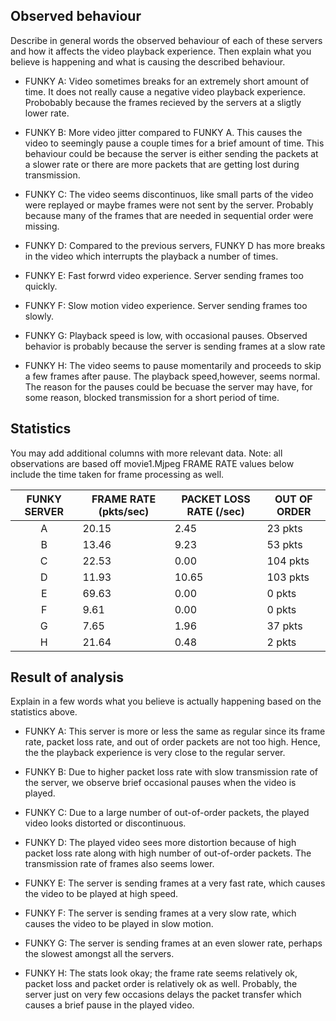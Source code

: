 ## Observed behaviour

Describe in general words the observed behaviour of each of these servers and 
how it affects the video playback experience. Then explain what you believe is
happening and what is causing the described behaviour.

* FUNKY A: Video sometimes breaks for an extremely short amount of time. It does not really cause a
		   negative video playback experience. Probobably because the frames recieved by the servers 
		   at a sligtly lower rate.

* FUNKY B: More video jitter compared to FUNKY A. This causes the video to seemingly pause a couple
		   times for a brief amount of time. This behaviour could be because the server is either
		   sending the packets at a slower rate or there are more packets that are getting lost 
		   during transmission.

* FUNKY C: The video seems discontinuos, like small parts of the video were replayed or maybe frames
		   were not sent by the server. Probably because many of the frames that are needed in 
		   sequential order were missing. 

* FUNKY D: Compared to the previous servers, FUNKY D has more breaks in the video which interrupts
		   the playback a number of times. 

* FUNKY E: Fast forwrd video experience. Server sending frames too quickly.

* FUNKY F: Slow motion video experience. Server sending frames too slowly.

* FUNKY G: Playback speed is low, with occasional pauses. Observed behavior is probably because the server is
		   sending frames at a slow rate

* FUNKY H: The video seems to pause momentarily and proceeds to skip a few frames after pause. The playback speed,however, seems
	       normal. The reason for the pauses could be becuase the server may have, for some reason, blocked transmission for a short 
		   period of time.


## Statistics

You may add additional columns with more relevant data.
Note: 
	all observations are based off movie1.Mjpeg
	FRAME RATE values below include the time taken for frame processing as well.

| FUNKY SERVER | FRAME RATE (pkts/sec) | PACKET LOSS RATE (/sec) | OUT OF ORDER |
|:------------:|-----------------------|-------------------------|--------------|
|      A       |        20.15          |         2.45            |    23 pkts   |
|      B       |        13.46          |         9.23            |    53 pkts   |
|      C       |        22.53          |         0.00            |    104 pkts  |
|      D       |        11.93          |         10.65           |    103 pkts  |
|      E       |        69.63          |         0.00            |    0 pkts    |
|      F       |        9.61           |         0.00            |    0 pkts    |
|      G       |        7.65           |         1.96            |    37 pkts   |
|      H       |        21.64          |         0.48            |    2 pkts    |


## Result of analysis

Explain in a few words what you believe is actually happening based on the statistics above.

* FUNKY A: This server is more or less the same as regular since its frame rate, packet loss rate, and out of order packets are not too high. Hence, the 
		   the playback experience is very close to the regular server.

* FUNKY B: Due to higher packet loss rate with slow transmission rate of the server, we observe brief occasional pauses when the video is played. 

* FUNKY C: Due to a large number of out-of-order packets, the played video looks distorted or discontinuous.

* FUNKY D: The played video sees more distortion because of high packet loss rate along with high number of out-of-order packets. The transmission rate of frames also seems lower.

* FUNKY E: The server is sending frames at a very fast rate, which causes the video to be played at high speed. 

* FUNKY F: The server is sending frames at a very slow rate, which causes the video to be played in slow motion.

* FUNKY G: The server is sending frames at an even slower rate, perhaps the slowest amongst all the servers.

* FUNKY H: The stats look okay; the frame rate seems relatively ok, packet loss and packet order is relatively ok as well. Probably, the server just on very
		   few occasions delays the packet transfer which causes a brief pause in the played video. 

